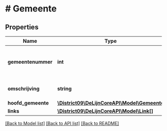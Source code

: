 # # Gemeente

## Properties

Name | Type | Description | Notes
------------ | ------------- | ------------- | -------------
**gemeentenummer** | **int** | nummer van de gemeente (key waarde) |
**omschrijving** | **string** | naam van de gemeente |
**hoofd_gemeente** | [**\District09\DeLijnCoreAPI\Model\Gemeente**](Gemeente.md) |  | [optional]
**links** | [**\District09\DeLijnCoreAPI\Model\Link[]**](Link.md) |  | [optional]

[[Back to Model list]](../../README.md#models) [[Back to API list]](../../README.md#endpoints) [[Back to README]](../../README.md)
